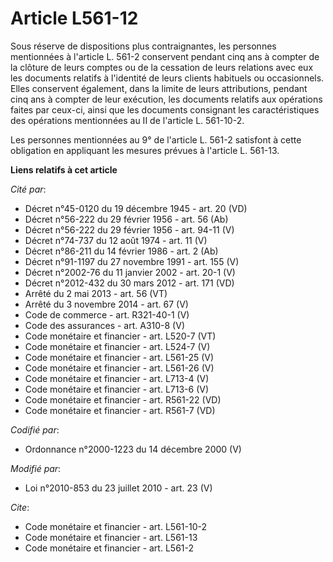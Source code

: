 # Article L561-12

Sous réserve de dispositions plus contraignantes, les personnes mentionnées à l'article L. 561-2 conservent pendant cinq ans
à compter de la clôture de leurs comptes ou de la cessation de leurs relations avec eux les documents relatifs à l'identité
de leurs clients habituels ou occasionnels. Elles conservent également, dans la limite de leurs attributions, pendant cinq
ans à compter de leur exécution, les documents relatifs aux opérations faites par ceux-ci, ainsi que les documents consignant
les caractéristiques des opérations mentionnées au II de l'article L. 561-10-2. 

Les personnes mentionnées au 9° de l'article L. 561-2 satisfont à cette obligation en appliquant les mesures prévues à
l'article L. 561-13.

**Liens relatifs à cet article**

_Cité par_:

  - Décret n°45-0120 du 19 décembre 1945 - art. 20 (VD)
  - Décret n°56-222 du 29 février 1956 - art. 56 (Ab)
  - Décret n°56-222 du 29 février 1956 - art. 94-11 (V)
  - Décret n°74-737 du 12 août 1974 - art. 11 (V)
  - Décret n°86-211 du 14 février 1986 - art. 2 (Ab)
  - Décret n°91-1197 du 27 novembre 1991 - art. 155 (V)
  - Décret n°2002-76 du 11 janvier 2002 - art. 20-1 (V)
  - Décret n°2012-432 du 30 mars 2012 - art. 171 (VD)
  - Arrêté du 2 mai 2013 - art. 56 (VT)
  - Arrêté du 3 novembre 2014 - art. 67 (V)
  - Code de commerce - art. R321-40-1 (V)
  - Code des assurances - art. A310-8 (V)
  - Code monétaire et financier - art. L520-7 (VT)
  - Code monétaire et financier - art. L524-7 (V)
  - Code monétaire et financier - art. L561-25 (V)
  - Code monétaire et financier - art. L561-26 (V)
  - Code monétaire et financier - art. L713-4 (V)
  - Code monétaire et financier - art. L713-6 (V)
  - Code monétaire et financier - art. R561-22 (VD)
  - Code monétaire et financier - art. R561-7 (VD)

_Codifié par_:

  - Ordonnance n°2000-1223 du 14 décembre 2000 (V)

_Modifié par_:

  - Loi n°2010-853 du 23 juillet 2010 - art. 23 (V)

_Cite_:

  - Code monétaire et financier - art. L561-10-2
  - Code monétaire et financier - art. L561-13
  - Code monétaire et financier - art. L561-2
